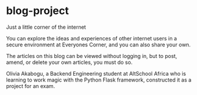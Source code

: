 # blog-project
Just a little corner of the internet

You can explore the ideas and experiences of other internet users in a secure environment at Everyones Corner, and you can also share your own.


The articles on this blog can be viewed without logging in, but to post, amend, or delete your own articles, you must do so.


Olivia Akabogu, a Backend Engineering student at AltSchool Africa who is learning to work magic with the Python Flask framework, constructed it as a project for an exam.
